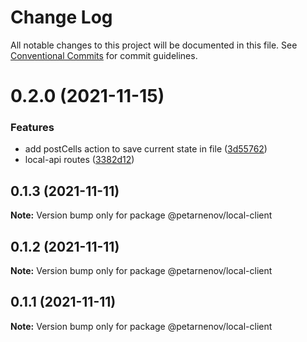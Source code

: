 # Change Log

All notable changes to this project will be documented in this file.
See [Conventional Commits](https://conventionalcommits.org) for commit guidelines.

# 0.2.0 (2021-11-15)


### Features

* add postCells action to save current state in file ([3d55762](https://github.com/petarnenov/portfolioProject/commit/3d55762611a16d2602fa99f9d3c5386a3d5aee75))
* local-api routes ([3382d12](https://github.com/petarnenov/portfolioProject/commit/3382d120f9c32a4ef195cc9b92fca8ee5a38964c))





## 0.1.3 (2021-11-11)

**Note:** Version bump only for package @petarnenov/local-client





## 0.1.2 (2021-11-11)

**Note:** Version bump only for package @petarnenov/local-client





## 0.1.1 (2021-11-11)

**Note:** Version bump only for package @petarnenov/local-client
